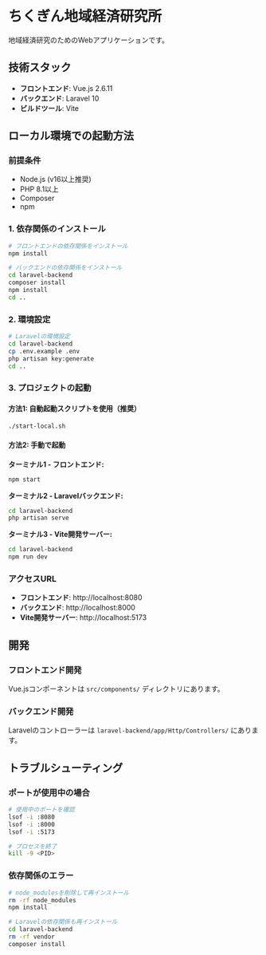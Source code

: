 # ちくぎん地域経済研究所

地域経済研究のためのWebアプリケーションです。

## 技術スタック

- **フロントエンド**: Vue.js 2.6.11
- **バックエンド**: Laravel 10
- **ビルドツール**: Vite

## ローカル環境での起動方法

### 前提条件

- Node.js (v16以上推奨)
- PHP 8.1以上
- Composer
- npm

### 1. 依存関係のインストール

```bash
# フロントエンドの依存関係をインストール
npm install

# バックエンドの依存関係をインストール
cd laravel-backend
composer install
npm install
cd ..
```

### 2. 環境設定

```bash
# Laravelの環境設定
cd laravel-backend
cp .env.example .env
php artisan key:generate
cd ..
```

### 3. プロジェクトの起動

#### 方法1: 自動起動スクリプトを使用（推奨）

```bash
./start-local.sh
```

#### 方法2: 手動で起動

**ターミナル1 - フロントエンド:**
```bash
npm start
```

**ターミナル2 - Laravelバックエンド:**
```bash
cd laravel-backend
php artisan serve
```

**ターミナル3 - Vite開発サーバー:**
```bash
cd laravel-backend
npm run dev
```

### アクセスURL

- **フロントエンド**: http://localhost:8080
- **バックエンド**: http://localhost:8000
- **Vite開発サーバー**: http://localhost:5173

## 開発

### フロントエンド開発

Vue.jsコンポーネントは `src/components/` ディレクトリにあります。

### バックエンド開発

Laravelのコントローラーは `laravel-backend/app/Http/Controllers/` にあります。

## トラブルシューティング

### ポートが使用中の場合

```bash
# 使用中のポートを確認
lsof -i :8080
lsof -i :8000
lsof -i :5173

# プロセスを終了
kill -9 <PID>
```

### 依存関係のエラー

```bash
# node_modulesを削除して再インストール
rm -rf node_modules
npm install

# Laravelの依存関係も再インストール
cd laravel-backend
rm -rf vendor
composer install
```